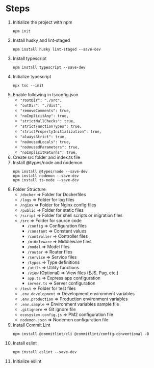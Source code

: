 # Steps
1. Initialize the project with npm
   ```
   npm init
   ```
2. Install husky and lint-staged
   ```
   npm install husky lint-staged --save-dev
   ```
3. Install typescript
   ```
   npm install typescript --save-dev
   ```
4. Initialize typescript
   ```
   npx tsc --init
   ```
5. Enable following in tsconfig.json
   - `"rootDir": "./src",`
   - `"outDir": "./dist",`
   - `"removeComments": true,`
   - `"noImplicitAny": true,`
   - `"strictNullChecks": true,`
   - `"strictFunctionTypes": true,`
   - `"strictPropertyInitialization": true,`
   - `"alwaysStrict": true,`
   - `"noUnusedLocals": true,`
   - `"noUnusedParameters": true,`
   - `"noImplicitReturns": true,`
6. Create src folder and index.ts file
7. Install @types/node and nodemon
   ```
   npm install @types/node --save-dev
   npm install nodemon --save-dev
   npm install ts-node --save-dev
   ```
9. Folder Structure
   - `/docker` => Folder for Dockerfiles
   - `/logs` => Folder for log files
   - `/nginx` => Folder for Nginx config files
   - `/public` => Folder for static files
   - `/script` => Folder for shell scripts or migration files
   - `/src` => Folder for source code
     - `/config` => Configuration files
     - `/constant` => Constant values
     - `/controller` => Controller files
     - `/middleware` => Middleware files
     - `/model` => Model files
     - `/router` => Router files
     - `/service` => Service files
     - `/types` => Type definitions
     - `/utils` => Utility functions
     - `/view` (Optional) => View files (EJS, Pug, etc.)
     - `app.ts` => Express app configuration
     - `server.ts` => Server configuration
   - `/test` => Folder for test files
   - `.env.development` => Development environment variables
   - `.env.production` => Production environment variables
   - `.env.sample` => Environment variables sample file
   - `.gitignore` => Git ignore file
   - `ecosystem.config.js` => PM2 configuration file
   - `nodemon.json` => Nodemon configuration file
10. Install Commit Lint
    ```
    npm install @commitlint/cli @commitlint/config-conventional -D
    ```
11. Install eslint
    ```
    npm install eslint --save-dev
    ```
12. Initialize eslint
